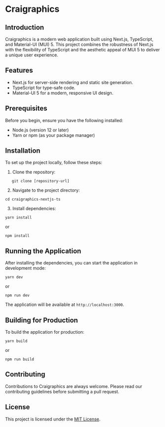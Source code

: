 # Craigraphics

## Introduction

Craigraphics is a modern web application built using Next.js, TypeScript, and Material-UI (MUI) 5. This project combines the robustness of Next.js with the flexibility of TypeScript and the aesthetic appeal of MUI 5 to deliver a unique user experience.

## Features

- Next.js for server-side rendering and static site generation.
- TypeScript for type-safe code.
- Material-UI 5 for a modern, responsive UI design.

## Prerequisites

Before you begin, ensure you have the following installed:

- Node.js (version 12 or later)
- Yarn or npm (as your package manager)

## Installation

To set up the project locally, follow these steps:

1. Clone the repository:

```
   git clone [repository-url]
```

2. Navigate to the project directory:

```
cd craigraphics-nextjs-ts
```

3. Install dependencies:

```
yarn install
```

or

```
npm install
```

## Running the Application

After installing the dependencies, you can start the application in development mode:

```
yarn dev
```

or

```
npm run dev
```

The application will be available at `http://localhost:3000`.

## Building for Production

To build the application for production:

```
yarn build
```

or

```
npm run build
```

## Contributing

Contributions to Craigraphics are always welcome. Please read our contributing guidelines before submitting a pull request.

## License

This project is licensed under the [MIT License](LICENSE).
